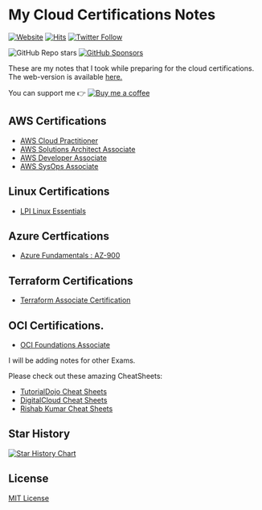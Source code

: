 # My Cloud Certifications Notes

[![Website](https://img.shields.io/website?down_color=red&down_message=down&up_color=green&up_message=up&url=https%3A%2F%2Frishabkumar.com/notes)](https://rishabkumar.com/notes) 
[![Hits](https://hits.seeyoufarm.com/api/count/incr/badge.svg?url=https%3A%2F%2Fgithub.com%2Frishabkumar7%2FCloudNotes&count_bg=%2379C83D&title_bg=%23555555&icon=&icon_color=%23E7E7E7&title=hits&edge_flat=false)](https://hits.seeyoufarm.com)
[![Twitter Follow](https://img.shields.io/twitter/follow/rishabincloud?style=social)](https://twitter.com/rishabincloud)

<!-- Github buttons -->
![GitHub Repo stars](https://img.shields.io/github/stars/rishabkumar7/CloudNotes?style=social)
[![GitHub Sponsors](https://img.shields.io/github/sponsors/rishabkumar7?style=social)](https://github.com/sponsors/rishabkumar7)
<!-- /Github buttons --> 

These are my notes that I took while preparing for the cloud certifications.
The web-version is available [here.](https://rishabkumar.com/notes)

You can support me 👉 [![Buy me a coffee](https://img.shields.io/static/v1.svg?label=Buy%20me%20a%20coffee&message=🥨&color=black&logo=buy%20me%20a%20coffee&logoColor=white&labelColor=6f4e37)](https://www.buymeacoffee.com/rishabincloud)

## AWS Certifications
- [AWS Cloud Practitioner](/cloud/AWS-CCP.md)
- [AWS Solutions Architect Associate](/cloud/AWS-SAA.md)
- [AWS Developer Associate](/cloud/AWS-CDA.md)
- [AWS SysOps Associate](/cloud/AWS-SysOpsAssociate.md)

## Linux Certifications
- [LPI Linux Essentials](/linux/LPILinuxEssentials.md)

## Azure Certfications
- [Azure Fundamentals : AZ-900](/cloud/AzureFundamentals.md)

## Terraform Certifications
- [Terraform Associate Certification](/devops/Terraform.md)

## OCI Certifications.
- [OCI Foundations Associate](/cloud/OCIFA.md)

I will be adding notes for other Exams.

Please check out these amazing CheatSheets:
- [TutorialDojo Cheat Sheets](https://tutorialsdojo.com/aws-cheat-sheets/)
- [DigitalCloud Cheat Sheets](https://digitalcloud.training/certification-training/)
- [Rishab Kumar Cheat Sheets](https://www.buymeacoffee.com/rishabincloud/extras)

## Star History

<a href="https://star-history.com/#rishabkumar7/CloudNotes&Date">
 <picture>
   <source media="(prefers-color-scheme: dark)" srcset="https://api.star-history.com/svg?repos=rishabkumar7/CloudNotes&type=Date&theme=dark" />
   <source media="(prefers-color-scheme: light)" srcset="https://api.star-history.com/svg?repos=rishabkumar7/CloudNotes&type=Date" />
   <img alt="Star History Chart" src="https://api.star-history.com/svg?repos=rishabkumar7/CloudNotes&type=Date" />
 </picture>
</a>

## License
[MIT License](https://github.com/rishabkumar7/CloudNotes/blob/master/LICENSE)
